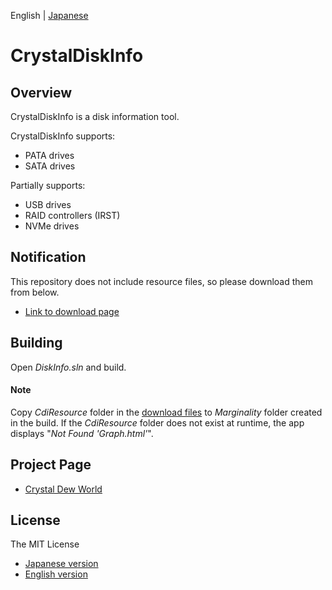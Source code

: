 English | [Japanese](./README.ja.md)

# CrystalDiskInfo

## Overview
CrystalDiskInfo is a disk information tool.

CrystalDiskInfo supports:
- PATA drives
- SATA drives

Partially supports:
- USB drives
- RAID controllers (IRST)
- NVMe drives

## Notification
This repository does not include resource files, so please download them from below.
- [Link to download page](https://crystalmark.info/redirect.php?product=CrystalDiskInfoSrc)

## Building

Open *DiskInfo.sln* and build.

#### Note
Copy *CdiResource* folder in the [download files](https://crystalmark.info/redirect.php?product=CrystalDiskInfoSrc) to *Marginality* folder created in the build. If the *CdiResource* folder does not exist at runtime, the app displays "*Not Found 'Graph.html'*".

## Project Page
- [Crystal Dew World](https://crystalmark.info/)

## License
The MIT License
- [Japanese version](https://crystalmark.info/ja/software/crystaldiskinfo/crystaldiskinfo-license/)
- [English version](https://crystalmark.info/en/software/crystaldiskinfo/crystaldiskinfo-license/)
